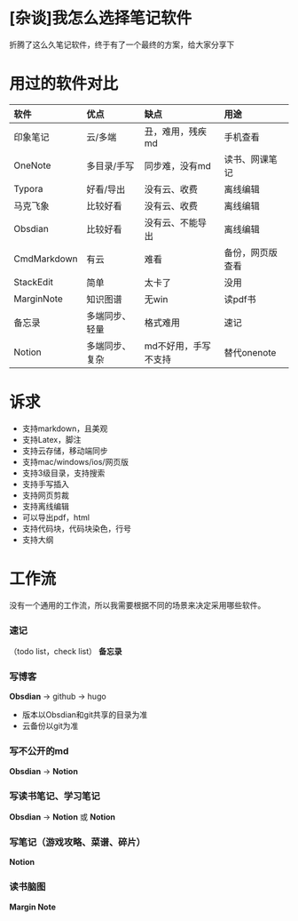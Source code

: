 # [杂谈]我怎么选择笔记软件



折腾了这么久笔记软件，终于有了一个最终的方案，给大家分享下

# 用过的软件对比

|软件|优点|缺点|用途|
|:---|:---|:---|:---|
|印象笔记|云/多端|丑，难用，残疾md|手机查看|
|OneNote|多目录/手写|同步难，没有md|读书、网课笔记|
|Typora|好看/导出|没有云、收费|离线编辑|
|马克飞象|比较好看|没有云、收费|离线编辑|
|Obsdian|比较好看|没有云、不能导出|离线编辑|
|CmdMarkdown|有云|难看|备份，网页版查看|
|StackEdit|简单|太卡了|没用|
|MarginNote|知识图谱|无win|读pdf书|
|备忘录|多端同步、轻量|格式难用|速记|
|Notion|多端同步、复杂|md不好用，手写不支持|替代onenote|

# 诉求

* 支持markdown，且美观
* 支持Latex，脚注
* 支持云存储，移动端同步
* 支持mac/windows/ios/网页版
* 支持3级目录，支持搜索
* 支持手写插入
* 支持网页剪裁
* 支持离线编辑
* 可以导出pdf，html
* 支持代码块，代码块染色，行号
* 支持大纲

# 工作流
没有一个通用的工作流，所以我需要根据不同的场景来决定采用哪些软件。

### 速记
（todo list，check list）
**备忘录**

### 写博客
**Obsdian**  ->  github -> hugo
* 版本以Obsdian和git共享的目录为准
* 云备份以git为准

### 写不公开的md
**Obsdian** -> **Notion** 

### 写读书笔记、学习笔记
**Obsdian** -> **Notion** 
或 **Notion**

### 写笔记（游戏攻略、菜谱、碎片）
 **Notion**

### 读书脑图
 **Margin Note**


